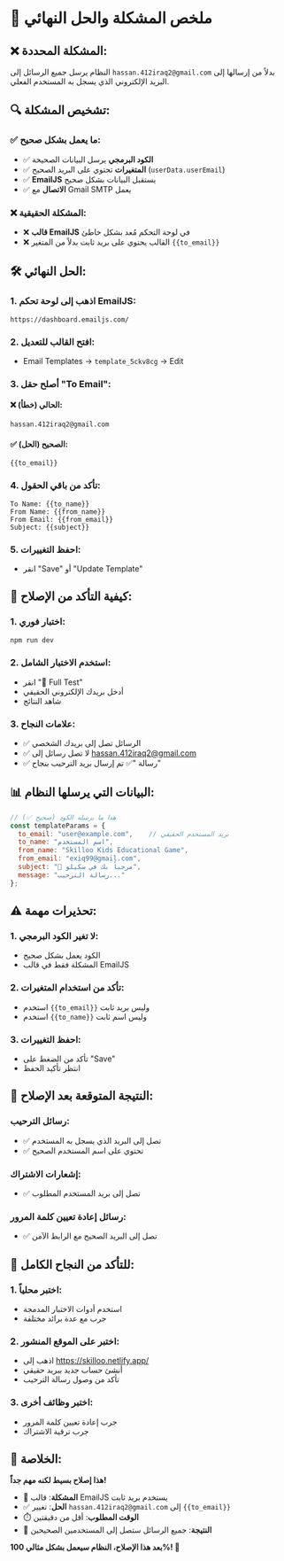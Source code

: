 # 🚨 ملخص المشكلة والحل النهائي

## ❌ **المشكلة المحددة:**
النظام يرسل جميع الرسائل إلى `hassan.412iraq2@gmail.com` بدلاً من إرسالها إلى البريد الإلكتروني الذي يسجل به المستخدم الفعلي.

## 🔍 **تشخيص المشكلة:**

### **✅ ما يعمل بشكل صحيح:**
- ✅ **الكود البرمجي** يرسل البيانات الصحيحة
- ✅ **المتغيرات** تحتوي على البريد الصحيح (`userData.userEmail`)
- ✅ **EmailJS** يستقبل البيانات بشكل صحيح
- ✅ **الاتصال** مع Gmail SMTP يعمل

### **❌ المشكلة الحقيقية:**
- ❌ **قالب EmailJS** في لوحة التحكم مُعد بشكل خاطئ
- ❌ القالب يحتوي على بريد ثابت بدلاً من المتغير `{{to_email}}`

## 🛠️ **الحل النهائي:**

### **1. اذهب إلى لوحة تحكم EmailJS:**
```
https://dashboard.emailjs.com/
```

### **2. افتح القالب للتعديل:**
- Email Templates → `template_5ckv8cg` → Edit

### **3. أصلح حقل "To Email":**

#### **❌ الحالي (خطأ):**
```
hassan.412iraq2@gmail.com
```

#### **✅ الصحيح (الحل):**
```
{{to_email}}
```

### **4. تأكد من باقي الحقول:**
```
To Name: {{to_name}}
From Name: {{from_name}}
From Email: {{from_email}}
Subject: {{subject}}
```

### **5. احفظ التغييرات:**
- انقر "Save" أو "Update Template"

## 🧪 **كيفية التأكد من الإصلاح:**

### **1. اختبار فوري:**
```bash
npm run dev
```

### **2. استخدم الاختبار الشامل:**
- انقر "🧪 Full Test"
- أدخل بريدك الإلكتروني الحقيقي
- شاهد النتائج

### **3. علامات النجاح:**
- ✅ الرسائل تصل إلى بريدك الشخصي
- ✅ لا تصل رسائل إلى hassan.412iraq2@gmail.com
- ✅ رسالة "✅ تم إرسال بريد الترحيب بنجاح"

## 📊 **البيانات التي يرسلها النظام:**

```javascript
// هذا ما يرسله الكود (صحيح ✅)
const templateParams = {
  to_email: "user@example.com",    // بريد المستخدم الحقيقي
  to_name: "اسم المستخدم",
  from_name: "Skilloo Kids Educational Game",
  from_email: "exiq99@gmail.com",
  subject: "🎉 مرحباً بك في سكيلو",
  message: "رسالة الترحيب..."
};
```

## ⚠️ **تحذيرات مهمة:**

### **1. لا تغير الكود البرمجي:**
- الكود يعمل بشكل صحيح
- المشكلة فقط في قالب EmailJS

### **2. تأكد من استخدام المتغيرات:**
- استخدم `{{to_email}}` وليس بريد ثابت
- استخدم `{{to_name}}` وليس اسم ثابت

### **3. احفظ التغييرات:**
- تأكد من الضغط على "Save"
- انتظر تأكيد الحفظ

## 🎯 **النتيجة المتوقعة بعد الإصلاح:**

### **رسائل الترحيب:**
- ✅ تصل إلى البريد الذي يسجل به المستخدم
- ✅ تحتوي على اسم المستخدم الصحيح

### **إشعارات الاشتراك:**
- ✅ تصل إلى بريد المستخدم المطلوب

### **رسائل إعادة تعيين كلمة المرور:**
- ✅ تصل إلى البريد الصحيح مع الرابط الآمن

## 🚀 **للتأكد من النجاح الكامل:**

### **1. اختبر محلياً:**
- استخدم أدوات الاختبار المدمجة
- جرب مع عدة برائد مختلفة

### **2. اختبر على الموقع المنشور:**
- اذهب إلى https://skilloo.netlify.app/
- أنشئ حساب جديد ببريد حقيقي
- تأكد من وصول رسالة الترحيب

### **3. اختبر وظائف أخرى:**
- جرب إعادة تعيين كلمة المرور
- جرب ترقية الاشتراك

## 🎉 **الخلاصة:**

**هذا إصلاح بسيط لكنه مهم جداً!**

- 🔧 **المشكلة**: قالب EmailJS يستخدم بريد ثابت
- ✅ **الحل**: تغيير `hassan.412iraq2@gmail.com` إلى `{{to_email}}`
- ⏱️ **الوقت المطلوب**: أقل من دقيقتين
- 🎯 **النتيجة**: جميع الرسائل ستصل إلى المستخدمين الصحيحين

**بعد هذا الإصلاح، النظام سيعمل بشكل مثالي 100%! 🎊**